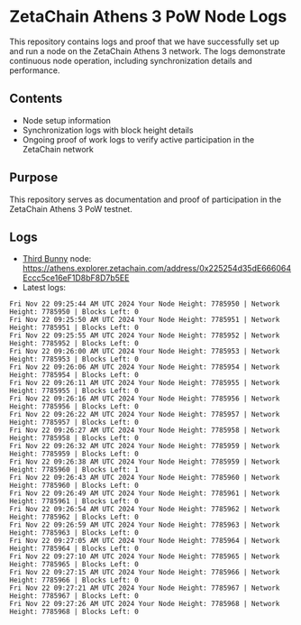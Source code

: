 # ZetaChain Athens 3 PoW Node Logs
This repository contains logs and proof that we have successfully set up and run a node on the ZetaChain Athens 3 network. The logs demonstrate continuous node operation, including synchronization details and performance.

## Contents
- Node setup information
- Synchronization logs with block height details
- Ongoing proof of work logs to verify active participation in the ZetaChain network

## Purpose
This repository serves as documentation and proof of participation in the ZetaChain Athens 3 PoW testnet.

## Logs

- [Third Bunny](https://thirdbunny.xyz/) node: https://athens.explorer.zetachain.com/address/0x225254d35dE666064Eccc5ce16eF1D8bF8D7b5EE
- Latest logs:
```
Fri Nov 22 09:25:44 AM UTC 2024 Your Node Height: 7785950 | Network Height: 7785950 | Blocks Left: 0
Fri Nov 22 09:25:50 AM UTC 2024 Your Node Height: 7785951 | Network Height: 7785951 | Blocks Left: 0
Fri Nov 22 09:25:55 AM UTC 2024 Your Node Height: 7785952 | Network Height: 7785952 | Blocks Left: 0
Fri Nov 22 09:26:00 AM UTC 2024 Your Node Height: 7785953 | Network Height: 7785953 | Blocks Left: 0
Fri Nov 22 09:26:06 AM UTC 2024 Your Node Height: 7785954 | Network Height: 7785954 | Blocks Left: 0
Fri Nov 22 09:26:11 AM UTC 2024 Your Node Height: 7785955 | Network Height: 7785955 | Blocks Left: 0
Fri Nov 22 09:26:16 AM UTC 2024 Your Node Height: 7785956 | Network Height: 7785956 | Blocks Left: 0
Fri Nov 22 09:26:22 AM UTC 2024 Your Node Height: 7785957 | Network Height: 7785957 | Blocks Left: 0
Fri Nov 22 09:26:27 AM UTC 2024 Your Node Height: 7785958 | Network Height: 7785958 | Blocks Left: 0
Fri Nov 22 09:26:32 AM UTC 2024 Your Node Height: 7785959 | Network Height: 7785959 | Blocks Left: 0
Fri Nov 22 09:26:38 AM UTC 2024 Your Node Height: 7785959 | Network Height: 7785960 | Blocks Left: 1
Fri Nov 22 09:26:43 AM UTC 2024 Your Node Height: 7785960 | Network Height: 7785960 | Blocks Left: 0
Fri Nov 22 09:26:49 AM UTC 2024 Your Node Height: 7785961 | Network Height: 7785961 | Blocks Left: 0
Fri Nov 22 09:26:54 AM UTC 2024 Your Node Height: 7785962 | Network Height: 7785962 | Blocks Left: 0
Fri Nov 22 09:26:59 AM UTC 2024 Your Node Height: 7785963 | Network Height: 7785963 | Blocks Left: 0
Fri Nov 22 09:27:05 AM UTC 2024 Your Node Height: 7785964 | Network Height: 7785964 | Blocks Left: 0
Fri Nov 22 09:27:10 AM UTC 2024 Your Node Height: 7785965 | Network Height: 7785965 | Blocks Left: 0
Fri Nov 22 09:27:15 AM UTC 2024 Your Node Height: 7785966 | Network Height: 7785966 | Blocks Left: 0
Fri Nov 22 09:27:21 AM UTC 2024 Your Node Height: 7785967 | Network Height: 7785967 | Blocks Left: 0
Fri Nov 22 09:27:26 AM UTC 2024 Your Node Height: 7785968 | Network Height: 7785968 | Blocks Left: 0
```
